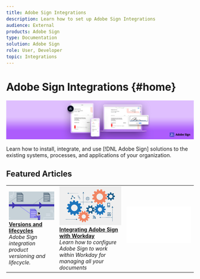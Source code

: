 ```yaml
---
title: Adobe Sign Integrations 
description: Learn how to set up Adobe Sign Integrations
audience: External
products: Adobe Sign
type: Documentation
solution: Adobe Sign
role: User, Developer
topic: Integrations
---
```

# Adobe Sign Integrations {#home} 

![banner](images/sign-banner.png)

Learn how to install, integrate, and use [!DNL Adobe Sign] solutions to the existing systems, processes, and applications of your organization.

## Featured Articles

<table style="table-layout:fixed">
<tr>
  <td>
    <a href="versions.md">
    <img alt="Lead" src="images/versions.png"/>
    </a>
    <div>
    <a href="versions.md"><strong>Versions and lifecycles</strong></a>
    </div>
    <em>Adobe Sign integration product versioning and lifecycle.</em>
    <br>
  </td>
  <td>
    <a href="workday/tutorial-video.md">
      <img alt="Integrating Adobe Sign with Workday" src="images/wd-integration.png"/>
    </a>
    <div>
    <a href="workday/tutorial-video.md"><strong>Integrating Adobe Sign with Workday</strong></a>
    </div>
    <em>Learn how to configure Adobe Sign to work within Workday for managing all your documents</em>
  </td>
  <td>
    <img alt="Spacer" src="images/whitespace.png"/>
    <div>
    <br>
  </td>
</tr>
</table>

